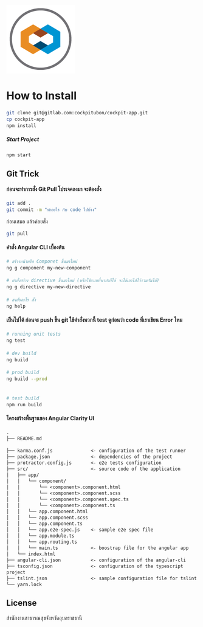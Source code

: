 ![Clarity](logo.png)

How to Install
============

```bash
git clone git@gitlab.com:cockpitubon/cockpit-app.git
cp cockpit-app
npm install
```

##### Start Project
```bash
npm start
```

Git Trick
----------------------------------

#### ก่อนจะทำการสั่ง Git Pull โปรเจคลงมา จะต้องสั่ง

```bash
git add .
git commit -m "ทำอะไร กับ code ไปบ้าง"
```

ก่อนเสมอ แล้วค่อยสั่ง

```bash
git pull
```


#### คำสั่ง Angular CLI เบื้องต้น
```bash
# สร้างหน้าหรือ Componet ขึ้นมาใหม่
ng g component my-new-component

# คำสั่งสร้าง directive ขึ้นมาใหม่ (หรือใช้แบบที่พาทำก็ได้ จะได้เอาไปไว้รวมกันได้)
ng g directive my-new-directive

# สงสัยอะไร สั่ง
ng help
```


#### เป็นไปได้ ก่อนจะ push ขึ้น git ใช้คำสั่งพวกนี้ test ดูก่อนว่า code ที่เราเขียน Error ไหม

```bash
# running unit tests
ng test

# dev build
ng build

# prod build
ng build --prod


# test build
npm run build
```


#### โครงสร้างพื้นฐานของ Angular Clarity UI
```
.
├── README.md

├── karma.conf.js              <- configuration of the test runner
├── package.json               <- dependencies of the project
├── protractor.config.js       <- e2e tests configuration
├── src/                       <- source code of the application
│   ├── app/
│   │   └── component/
│   │       └── <component>.component.html
│   │       └── <component>.component.scss
│   │       └── <component>.component.spec.ts
│   │       └── <component>.component.ts
│   │   └── app.component.html
│   │   └── app.component.scss
│   │   └── app.component.ts
│   │   └── app.e2e-spec.js    <- sample e2e spec file
│   │   └── app.module.ts
│   │   └── app.routing.ts
│   │   └── main.ts            <- boostrap file for the angular app
│   └── index.html
├── angular-cli.json           <- configuration of the angular-cli
├── tsconfig.json              <- configuration of the typescript project
├── tslint.json                <- sample configuration file for tslint
└── yarn.lock
```

## License

สำนักงานสาธารณสุขจังหวัดอุบลราชธานี
